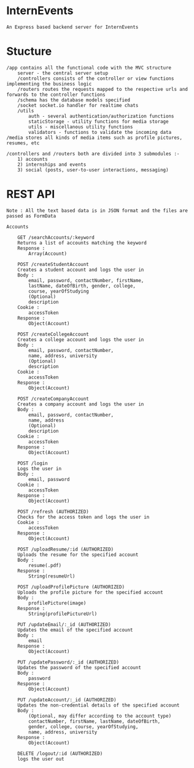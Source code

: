 # InternEvents 
	An Express based backend server for InternEvents

# Stucture
	/app contains all the functional code with the MVC structure
		server - the central server setup
		/controllers consists of the controller or view functions implementing the business logic
		/routers routes the requests mapped to the respective urls and forwards to the controller functions
		/schema has the database models specified
		/socket socket.io handler for realtime chats
		/utils
			auth - several authentication/authorization functions
			staticStorage - utility functions for media storage
			utils - miscellanous utility functions
			validators - functions to validate the incoming data
	/media stores all kinds of media items such as profile pictures, resumes, etc

	/controllers and /routers both are divided into 3 submodules :-
		1) accounts
		2) internships and events
		3) social (posts, user-to-user interactions, messaging)

# REST API
	Note : All the text based data is in JSON format and the files are passed as FormData

	Accounts

		GET /searchAccounts/:keyword
		Returns a list of accounts matching the keyword
		Response :
			Array(Account)

		POST /createStudentAccount
		Creates a student account and logs the user in
		Body :
			email, password, contactNumber, firstName,
			lastName, dateOfBirth, gender, college,
			course, yearOfStudying
			(Optional)
			description
		Cookie :
			accessToken
		Response :
			Object(Account)

		POST /createCollegeAccount
		Creates a college account and logs the user in
		Body :
			email, password, contactNumber,
			name, address, university
			(Optional)
			description
		Cookie :
			accessToken
		Response :
			Object(Account)

		POST /createCompanyAccount
		Creates a company account and logs the user in
		Body :
			email, password, contactNumber,
			name, address
			(Optional)
			description
		Cookie :
			accessToken
		Response :
			Object(Account)

		POST /login
		Logs the user in
		Body :
			email, password
		Cookie :
			accessToken
		Response :
			Object(Account)

		POST /refresh (AUTHORIZED)
		Checks for the access token and logs the user in
		Cookie :
			accessToken
		Response :
			Object(Account)

		POST /uploadResume/:id (AUTHORIZED)
		Uploads the resume for the specified account
		Body :
			resume(.pdf)
		Response :
			String(resumeUrl)

		POST /uploadProfilePicture (AUTHORIZED)
		Uploads the profile picture for the specified account
		Body :
			profilePicture(image)
		Response :
			String(profilePictureUrl)
 
		PUT /updateEmail/:_id (AUTHORIZED)
		Updates the email of the specified account
		Body :
			email
		Response :
			Object(Account)

		PUT /updatePassword/:_id (AUTHORIZED)
		Updates the password of the specified account
		Body :
			password
		Response :
			Object(Account)

		PUT /updateAccount/:_id (AUTHORIZED)
		Updates the non-credential details of the specified account
		Body :
			(Optional, may differ according to the account type)
			contactNumber, firstName, lastName, dateOfBirth,
			gender, college, course, yearOfStudying,
			name, address, university
		Response :
			Object(Account)

		DELETE /logout/:id (AUTHORIZED)
		logs the user out
